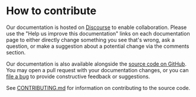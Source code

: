 # How to contribute

Our documentation is hosted on [Discourse](https://discourse.charmhub.io/t/smtp-relay-documentation-overview/16137) to enable collaboration. Please use the "Help us improve this documentation" links on each documentation page to either directly change something you see that's wrong, ask a question, or make a suggestion about a potential change via the comments section.

Our documentation is also available alongside the [source code on GitHub](https://github.com/canonical/smtp-relay-operator/).
You may open a pull request with your documentation changes, or you can
[file a bug](https://github.com/canonical/smtp-relay-operator/issues) to provide constructive feedback or suggestions.

See [CONTRIBUTING.md](https://github.com/canonical/smtp-relay-operator/blob/main/CONTRIBUTING.md)
for information on contributing to the source code.
